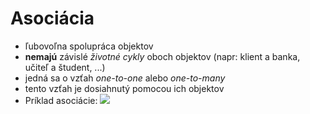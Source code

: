 # Asociácia
- ľubovoľna spolupráca objektov
- **nemajú** závislé *životné cykly* oboch objektov (napr: klient a banka, učiteľ a študent, ...)
- jedná sa o vzťah *one-to-one* alebo *one-to-many*
- tento vzťah je dosiahnutý pomocou ich objektov
- Príklad asociácie:
![](https://github.com/absolutty/javaDocs/blob/master/Asoci%C3%A1cia/uml-auto-majitel-asoc.JPG)
